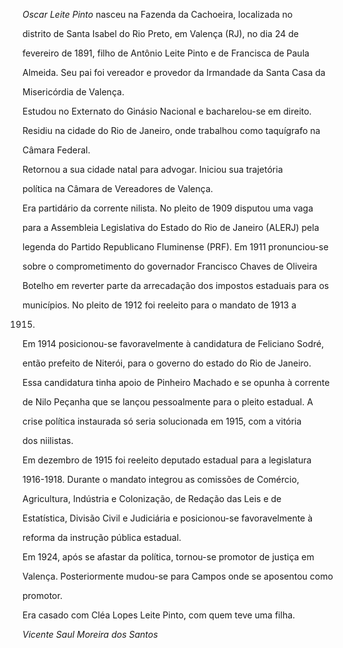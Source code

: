 

*Oscar Leite Pinto* nasceu na Fazenda da Cachoeira, localizada no

distrito de Santa Isabel do Rio Preto, em Valença (RJ), no dia 24 de

fevereiro de 1891, filho de Antônio Leite Pinto e de Francisca de Paula

Almeida. Seu pai foi vereador e provedor da Irmandade da Santa Casa da

Misericórdia de Valença.



Estudou no Externato do Ginásio Nacional e bacharelou-se em direito.

Residiu na cidade do Rio de Janeiro, onde trabalhou como taquígrafo na

Câmara Federal.



Retornou a sua cidade natal para advogar. Iniciou sua trajetória

política na Câmara de Vereadores de Valença.



Era partidário da corrente nilista. No pleito de 1909 disputou uma vaga

para a Assembleia Legislativa do Estado do Rio de Janeiro (ALERJ) pela

legenda do Partido Republicano Fluminense (PRF). Em 1911 pronunciou-se

sobre o comprometimento do governador Francisco Chaves de Oliveira

Botelho em reverter parte da arrecadação dos impostos estaduais para os

municípios. No pleito de 1912 foi reeleito para o mandato de 1913 a

1915.



Em 1914 posicionou-se favoravelmente à candidatura de Feliciano Sodré,

então prefeito de Niterói, para o governo do estado do Rio de Janeiro.

Essa candidatura tinha apoio de Pinheiro Machado e se opunha à corrente

de Nilo Peçanha que se lançou pessoalmente para o pleito estadual. A

crise política instaurada só seria solucionada em 1915, com a vitória

dos niilistas.



Em dezembro de 1915 foi reeleito deputado estadual para a legislatura

1916-1918. Durante o mandato integrou as comissões de Comércio,

Agricultura, Indústria e Colonização, de Redação das Leis e de

Estatística, Divisão Civil e Judiciária e posicionou-se favoravelmente à

reforma da instrução pública estadual.



Em 1924, após se afastar da política, tornou-se promotor de justiça em

Valença. Posteriormente mudou-se para Campos onde se aposentou como

promotor.



Era casado com Cléa Lopes Leite Pinto, com quem teve uma filha.



*Vicente Saul Moreira dos Santos*



